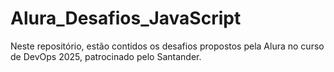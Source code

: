 # Alura_Desafios_JavaScript
 Neste repositório, estão contidos os desafios propostos pela Alura no curso de DevOps 2025, patrocinado pelo Santander.
